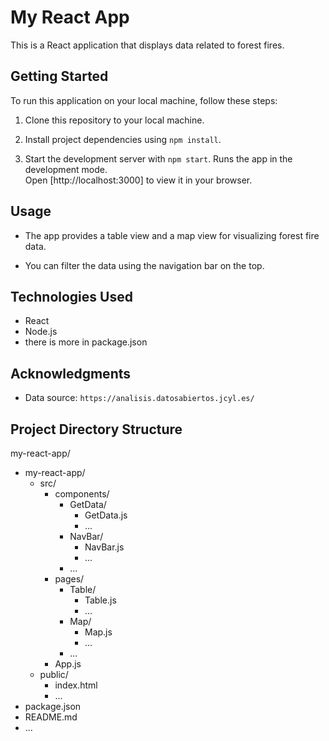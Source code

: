 # My React App

This is a React application that displays data related to forest fires.

## Getting Started

To run this application on your local machine, follow these steps:

1. Clone this repository to your local machine.

2. Install project dependencies using `npm install`.

3. Start the development server with `npm start`.
    Runs the app in the development mode.\
    Open [http://localhost:3000] to view it in your browser.

## Usage

- The app provides a table view and a map view for visualizing forest fire data.

- You can filter the data using the navigation bar on the top.

## Technologies Used

- React
- Node.js
- there is more in package.json

## Acknowledgments

- Data source: `https://analisis.datosabiertos.jcyl.es/`

## Project Directory Structure

my-react-app/

- my-react-app/
  - src/
    - components/
      - GetData/
        - GetData.js
        - ...
      - NavBar/
        - NavBar.js
        - ...
      - ...
    - pages/
      - Table/
        - Table.js
        - ...
      - Map/
        - Map.js
        - ...
      - ...
    - App.js
  - public/
    - index.html
    - ...
- package.json
- README.md
- ...

